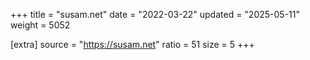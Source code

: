 +++
title = "susam.net"
date = "2022-03-22"
updated = "2025-05-11"
weight = 5052

[extra]
source = "https://susam.net"
ratio = 51
size = 5
+++

